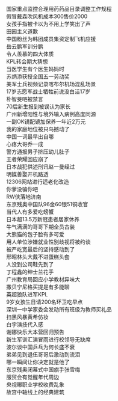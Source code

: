 国家重点监控合理用药药品目录调整工作规程  
假冒戴森吹风机成本300售价2000  
女孩手指被卡以为不用上学笑出了声  
田园主义道歉  
中国粉丝为韩团成员集资定制飞机应援  
岳云鹏军训分鹏  
令人羡慕的四大体质  
KPL转会期大猜想  
当医学生有个医生妈妈时  
苏炳添获授全国五一劳动奖  
美军士兵视频记录喀布尔机场混乱场景  
17岁志愿军战士牺牲前说没白活17岁  
朴智旻吧被禁言  
70后新生报到被误认为家长  
广州新增阳性与境外输入病例高度同源  
一副OK镜配镜加保养一年近2万元  
我的家庭地位被只鸟撼动了  
中国一词最早出自哪  
心疼大哥乔一成  
警方通报男子挤压幼儿肚子  
王者荣耀回应崩了  
日本战犯供述刑讯赵一曼经过  
明媒善娶开机路透  
12306网站进行适老化改造  
你爹没骗你吧  
RW侠落地济南  
东京残奥中国队96金60银51铜收官  
当代人有多爱吃螃蟹  
日本超13.5万新冠患者居家休养  
牛气满满的哥哥下期全员古装  
大熊猫的包子脸有多可爱  
用人单位涉嫌就业性别歧视将被约谈  
被严屹宽最后的坚持感动到了  
邢昭林头大戴不进蛋糕头套  
人没到公司鞋先到了  
丁程鑫的绅士兰花手  
广州教育局回应小学教材异味大  
撒贝宁尼格买提是有多能聊  
英超狼队进军KPL  
9岁女孩生日请200名环卫吃早点  
深圳一中学家委会发动所有班级为教师买礼品  
扫黑风暴黄希仿妆  
白宇演技代入感  
谢娜快乐大本营回归预告  
新生军训汇演冒雨进行校领导无缺席  
波尔谈中国乒乓为何长盛不衰  
弟弟见到退伍哥哥后激动到流泪  
哪一瞬间让你决定就是他了  
东京残奥闭幕式中国旗手张雪梅  
服贸会有觉醒年代周边  
央视曝职业学校收费乱象  
故宫中轴线上的经典建筑  

